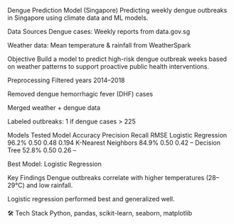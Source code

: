 
Dengue Prediction Model (Singapore)
Predicting weekly dengue outbreaks in Singapore using climate data and ML models.

Data Sources
Dengue cases: Weekly reports from data.gov.sg

Weather data: Mean temperature & rainfall from WeatherSpark

Objective
Build a model to predict high-risk dengue outbreak weeks based on weather patterns to support proactive public health interventions.

Preprocessing
Filtered years 2014–2018

Removed dengue hemorrhagic fever (DHF) cases

Merged weather + dengue data

Labeled outbreaks: 1 if dengue cases > 225

Models Tested
Model           	Accuracy	  Precision	  Recall  	RMSE
Logistic Regression	96.2%	      0.50	     0.48	    0.194
K-Nearest Neighbors	84.9%	      0.50	     0.42	      –
Decision Tree     	52.8%      	0.50	     0.26	      –

Best Model: Logistic Regression

Key Findings
Dengue outbreaks correlate with higher temperatures (28–29°C) and low rainfall.

Logistic regression performed best and generalized well.

🛠️ Tech Stack
Python, pandas, scikit-learn, seaborn, matplotlib
